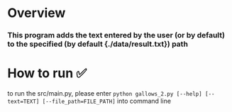 # Overview 
### This program adds the text entered by the user (or by default) to the specified (by default {./data/result.txt}) path

# How to run  ✅
to run the src/main.py, please enter 
`python gallows_2.py [--help] [--text=TEXT] [--file_path=FILE_PATH]`
into command line 
